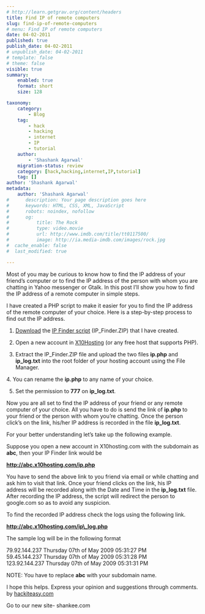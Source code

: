 ```yaml
---
# http://learn.getgrav.org/content/headers
title: Find IP of remote computers
slug: find-ip-of-remote-computers
# menu: Find IP of remote computers
date: 04-02-2011
published: true
publish_date: 04-02-2011
# unpublish_date: 04-02-2011
# template: false
# theme: false
visible: true
summary:
    enabled: true
    format: short
    size: 128

taxonomy:
    category:
        - Blog
    tag:
        - hack
        - hacking
        - internet
        - IP
        - tutorial
    author:
        - 'Shashank Agarwal'
    migration-status: review
    category: [hack,hacking,internet,IP,tutorial]
    tag: []
author: 'Shashank Agarwal'
metadata:
    author: 'Shashank Agarwal'
#      description: Your page description goes here
#      keywords: HTML, CSS, XML, JavaScript
#      robots: noindex, nofollow
#      og:
#          title: The Rock
#          type: video.movie
#          url: http://www.imdb.com/title/tt0117500/
#          image: http://ia.media-imdb.com/images/rock.jpg
#  cache_enable: false
#  last_modified: true

---
```


Most of you may be curious to know how to find the IP address of your friend’s computer or to find the IP address of the person with whom you are chatting in Yahoo messenger or Gtalk. In this post I’ll show you how to find the IP address of a remote computer in simple steps.

I have created a PHP script to make it easier for you to find the IP address of the remote computer of your choice. Here is a step-by-step process to find out the IP address.

1. [Download](http://www.gohacking.com/downloads/scripts/IP_Finder.zip) the [IP Finder script](http://www.gohacking.com/downloads/scripts/IP_Finder.zip) (IP\_Finder.ZIP) that I have created.

2. Open a new account in [X10Hosting](http://x10hosting.com/) (or any free host that supports PHP).

3. Extract the IP\_Finder.ZIP file and upload the two files **ip.php** and **ip\_log.txt** into the root folder of your hosting account using the File Manager.

4. You can rename the **ip.php** to any name of your choice.

5. Set the permission to **777** on **ip\_log.txt**.

Now you are all set to find the IP address of your friend or any remote computer of your choice. All you have to do is send the link of **ip.php** to your friend or the person with whom you’re chatting. Once the person click’s on the link, his/her IP address is recorded in the file **ip\_log.txt**.

For your better understanding let’s take up the following example.

Suppose you open a new account in X10hosting.com with the subdomain as **abc**, then your IP Finder link would be

**http://abc.x10hosting.com/ip.php**

You have to send the above link to you friend via email or while chatting and ask him to visit that link. Once your friend clicks on the link, his IP address will be recorded along with the Date and Time in the **ip\_log.txt** file. After recording the IP address, the script will redirect the person to google.com so as to avoid any suspicion.

To find the recorded IP address check the logs using the following link.

**http://abc.x10hosting.com/ip\_log.php**

The sample log will be in the following format

79.92.144.237 Thursday 07th of May 2009 05:31:27 PM  
59.45.144.237 Thursday 07th of May 2009 05:31:28 PM  
123.92.144.237 Thursday 07th of May 2009 05:31:31 PM

NOTE: You have to replace **abc** with your subdomain name. 

I hope this helps. Express your opinion and suggestions through comments. by [hackiteasy.com](http://hackiteasy.com/)

 

Go to our new site- shankee.com
